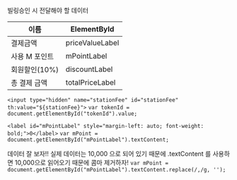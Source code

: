 
빌링승인 시 전달해야 할 데이터

| 이름        | ElementById     |
| --------- | --------------- |
| 결제금액      | priceValueLabel |
| 사용 M 포인트  | mPointLabel     |
| 회원할인(10%) | discountLabel   |
| 총 결제 금액   | totalPriceLabel |


`<input type="hidden" name="stationFee" id="stationFee" th:value="${stationFee}">`
`var tokenId = document.getElementById("tokenId").value;`

`<label id="mPointLabel" style="margin-left: auto; font-weight: bold;">0</label>`
`var mPoint = document.getElementById("mPointLabel").textContent;`

데이터 잘 보자!!
실제 데이터는 10,000 으로 되어 있기 때문에 .textContent 를 사용하면 10,000으로 읽어오기 때문에 콤마 제거하자!
`var mPoint = document.getElementById("mPointLabel").textContent.replace(/,/g, '');`
